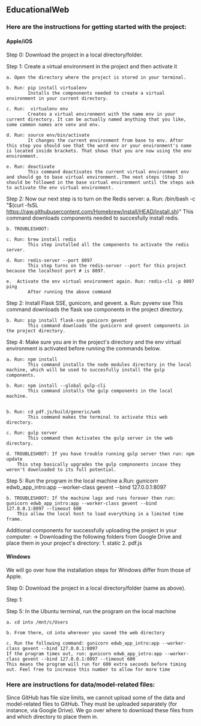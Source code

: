 ## EducationalWeb

### Here are the instructions for getting started with the project:

#### Apple/iOS

Step 0: Download the project in a local directory/folder. 

Step 1: Create a virtual environment in the project and then activate it

    a. Open the directory where the project is stored in your terminal.
    
    b. Run: pip install virtualenv  
            Installs the compnonents needed to create a virtual environment in your current directory.
    
    c. Run:  virtualenv env
            Creates a virtual environment with the name env in your current directory. It can be actually named anything that you like, some common names are venv and env.
    
    d. Run: source env/bin/activate
            It changes the current environment from base to env. After this step you should see that the word env or your environment's name is located inside brackets. That shows that you are now using the env environment.
    
    e. Run: deactivate
            This command deactivates the current virtual environment env and should go to base virtual environment. The next steps (Step 3) should be followed in the base virtual environment until the steps ask to activate the env virtual environment.
    

Step 2: Now our next step is to turn on the Redis server:
    a. Run: /bin/bash -c "$(curl -fsSL https://raw.githubusercontent.com/Homebrew/install/HEAD/install.sh)"
            This command downloads components needed to succesfully install redis.
            
    b. TROUBLESHOOT:
    
    c. Run: brew install redis
            This step installed all the components to activate the redis server.
        
    d. Run: redis-server --port 8097 
            This step turns on the redis-server --port for this project because the localhost port # is 8097.
    
    e.  Activate the env virtual environment again. Run: redis-cli -p 8097 ping
            After running the above command 
            
    
Step 2: Install Flask SSE, gunicorn, and gevent.
    a. Run: pyvenv sse
            This command downloads the flask sse components in the project directory.
    
    b. Run: pip install flask-sse gunicorn gevent
            This command downloads the gunicorn and gevent components in the project directory.
    

Step 4: Make sure you are in the project's directory and the env virtual environment is activated before running the commands below.

    a. Run: npm install
            This command installs the node modules directory in the local machine, which will be used to succesfully install the gulp components.
    
    b. Run: npm install --global gulp-cli
            This command installs the gulp components in the local machine.     
            
    
    b. Run: cd pdf.js/build/generic/web
            This command makes the terminal to activate this web directory.
    
    c. Run: gulp server
            This command then Activates the gulp server in the web directory.
     
    d. TROUBLESHOOT: If you have trouble running gulp server then run: npm update
        This step basically upgrades the gulp compnonents incase they weren't downloaded to its full potential.
        

Step 5: Run the program in the local machine
    a.Run: gunicorn edwb_app_intro:app --worker-class gevent --bind 127.0.0.1:8097
    
    b. TROUBLESHOOT: If the machine lags and runs forever then run: gunicorn edwb_app_intro:app --worker-class gevent --bind 127.0.0.1:8097 --timeout 600
        This allow the local host to load everything in a limited time frame.

Additional components for successfully uploading the project in your computer:
   -> Downloading the following folders from Google Drive and place them in your project's directory:
    1. static
    2. pdf.js


#### Windows

We will go over how the installation steps for Windows differ from those of Apple.

Step 0: Download the project in a local directory/folder (same as above).

Step 1: 

Step 5: In the Ubuntu terminal, run the program on the local machine

    a. cd into /mnt/c/Users
    
    b. From there, cd into wherever you saved the web directory
    
    c. Run the following command: gunicorn edwb_app_intro:app --worker-class gevent --bind 127.0.0.1:8097
    If the program times out, run: gunicorn edwb_app_intro:app --worker-class gevent --bind 127.0.0.1:8097 --timeout 600
    This means the program will run for 600 extra seconds before timing out. Feel free to increase this number to allow for more time

### Here are instructions for data/model-related files:

Since GitHub has file size limits, we cannot upload some of the data and model-related files to GitHub. They must be uploaded separately (for instance, via Google Drive). We go over where to download these files from and which directory to place them in. 

